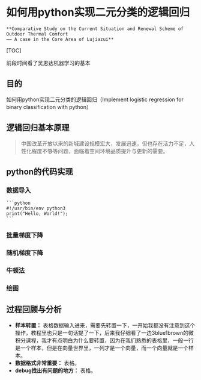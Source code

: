 # 如何用python实现二元分类的逻辑回归


``` admonish note
**Comparative Study on the Current Situation and Renewal Scheme of Outdoor Thermal Comfort
—— A case in the Core Area of Lujiazui**

```


[TOC]

前段时间看了吴恩达机器学习的基本

## 目的

如何用python实现二元分类的逻辑回归（Implement logistic regression for binary classification with python）


## 逻辑回归基本原理

> 中国改革开放以来的新城建设规模宏大，发展迅速，但也存在活力不足，人性化程度不够等问题，面临着空间环境品质提升与更新的需要。

## python的代码实现

### 数据导入
    ```python
    #!/usr/bin/env python3
    print("Hello, World!");
    ```


### 批量梯度下降


### 随机梯度下降


### 牛顿法


### 绘图







## 过程回顾与分析

- **样本转置：** 表格数据输入进来，需要先转置一下，一开始我都没有注意到这个操作，教程里也只是一句话提了一下，后来我仔细看了一边3blue1brown的微积分课程，我才有点明白为什么要转置，因为在我们熟悉的表格里，一般一行是一个样本，但是在向量世界里，一列才是一个向量，而一个向量就是一个样本。
- **数据格式非常重要：** 表格。
- **debug找出有问题的地方：** 表格。

